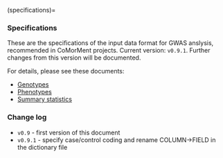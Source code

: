 (specifications)=
### Specifications

These are the specifications of the input data format for GWAS anslysis, recommended in CoMorMent projects.
Current version: ``v0.9.1``. Further changes from this version will be documented.

For details, please see these documents:

* [Genotypes](https://github.com/comorment/containers/blob/main/docs/specifications/geno_specification.md)
* [Phenotypes](https://github.com/comorment/containers/blob/main/docs/specifications/pheno_specification.md)
* [Summary statistics](https://github.com/comorment/containers/blob/main/docs/specifications/sumstats_specification.md)


### Change log

* ``v0.9`` - first version of this document
* ``v0.9.1`` - specify case/control coding and rename COLUMN->FIELD in the dictionary file
